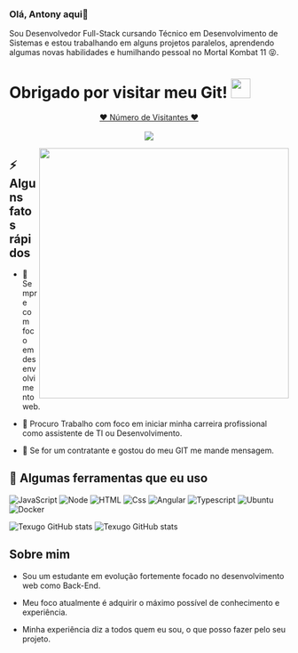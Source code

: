 ### Olá, Antony aqui👋
Sou Desenvolvedor Full-Stack cursando Técnico em Desenvolvimento de Sistemas e estou trabalhando em alguns projetos paralelos, aprendendo algumas novas habilidades e humilhando pessoal no Mortal Kombat 11 😝.

# Obrigado por visitar meu Git! <img src="https://media.giphy.com/media/hvRJCLFzcasrR4ia7z/giphy.gif" width="35px">
<a target="blank" href="https://profile-counter.glitch.me/antony-93/count.svg"><p align="center">❤ Número de Visitantes ❤<br><br> <img src="https://profile-counter.glitch.me/antony-93/count.svg" /></a>

<img align="right" src="https://cdnb.artstation.com/p/assets/images/images/024/858/699/original/pixel-jeff-divoom.gif?1583771904" width="450"/>

## ⚡️ Alguns fatos rápidos


- 🧐 Sempre com foco em desenvolvimento web.

- 🤔 Procuro Trabalho com foco em iniciar minha carreira profissional como assistente de TI ou Desenvolvimento.

- 💬 Se for um contratante e gostou do meu GIT me mande mensagem.



<h2>🚀 Algumas ferramentas que eu uso</h2>

<p align="left">
  

<img alt="JavaScript" src="https://img.shields.io/badge/JavaScript-323330?style=for-the-badge&logo=javascript&logoColor=F7DF1E" />  
<img alt="Node" src="https://img.shields.io/badge/node.js-6DA55F?style=for-the-badge&logo=node.js&logoColor=white" />
<img alt="HTML" src="https://img.shields.io/badge/HTML-239120?style=for-the-badge&logo=html5&logoColor=white">
<img alt="Css" src="https://img.shields.io/badge/CSS-239120?&style=for-the-badge&logo=css3&logoColor=white">
<img alt="Angular" src="https://img.shields.io/badge/angular-%23DD0031.svg?style=for-the-badge&logo=angular&logoColor=white" />
<img alt="Typescript" src="https://img.shields.io/badge/typescript-%23007ACC.svg?style=for-the-badge&logo=typescript&logoColor=white">
<img alt="Ubuntu" src="https://img.shields.io/badge/Ubuntu-E95420?style=for-the-badge&logo=ubuntu&logoColor=white" />
<img alt="Docker" src="https://img.shields.io/badge/docker-%230db7ed.svg?style=for-the-badge&logo=docker&logoColor=white" />

</p>

![Texugo GitHub stats](https://github-readme-stats.vercel.app/api/top-langs/?username=antony-93&theme=dracula)
![Texugo GitHub stats](https://github-readme-stats.vercel.app/api?username=antony-93&show_icons=true&theme=dracula)

## Sobre mim
* Sou um estudante em evolução fortemente focado no desenvolvimento web como Back-End.

* Meu foco atualmente é adquirir o máximo possível de conhecimento e experiência.

* Minha experiência diz a todos quem eu sou, o que posso fazer pelo seu projeto.

